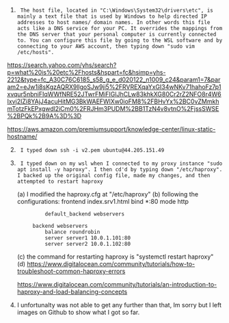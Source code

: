
1.      The host file, located in "C:\Windows\System32\drivers\etc", is mainly a text file that is used by Windows to help directed IP addresses to host names/ domain names. In other words this file acts like a DNS service for your PC. It overrides the mappings from the DNS server that your personal computer is currently connected to. You can configure this file by going to the WSL software and by connecting to your AWS account, then typing down "sudo vim /etc/hosts".

https://search.yahoo.com/yhs/search?p=what%20is%20etc%2Fhosts&hspart=fc&hsimp=yhs-2212&type=fc_A30C76C6185_s58_g_e_d020122_n1009_c24&param1=7&param2=eJw1i8sKgzAQRX9llgoSJw9ji5%2FRVREXqaYxGI34wNKv71hahoFz7p1xvqur5nbniFIqWWfNRE52JTwrFMiFIGlJhCLw83khkXG80Cr2rZ2NFO8r4W6Ixvj2IZi8YAjJ4acuHitMG3BkWAEFWlXw0ioFM8%2FBHvYx%2BC0vZMmkhmTotzFkEPxgwdl2iCm0%2FRJHm3PUDM%2BB1TzN4v8vtnO%2FjssSWSE%2BPQk%2B9A%3D%3D

https://aws.amazon.com/premiumsupport/knowledge-center/linux-static-hostname/


2.      I typed down ssh -i v2.pem ubuntu@44.205.151.49

3.      I typed down on my wsl when I connected to my proxy instance "sudo apt install -y haproxy". I then cd'd by typing down "/etc/haproxy". I backed up the original config file, made my changes, and then attempted to restart haproxy

    (a) I modified the haproxy.cfg at "/etc/haproxy"
    (b)     following the configurations:
            frontend index.srv1.html
                bind *:80
                mode http
                
                default_backend webservers

            backend webservers
                balance roundrobin
                server server1 10.0.1.101:80
                server server2 10.0.1.102:80

        

    (c) the command for restarting haproxy is "systemctl restart haproxy"
    (d) https://www.digitalocean.com/community/tutorials/how-to-troubleshoot-common-haproxy-errors

    https://www.digitalocean.com/community/tutorials/an-introduction-to-haproxy-and-load-balancing-concepts
    


    

4.   I unfortunalty was not able to get any further than that, Im sorry but I left images on Github to show what I got so far.


